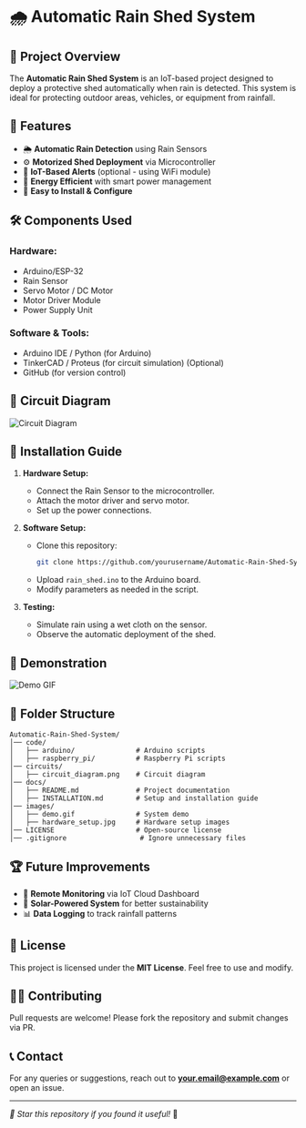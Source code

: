 # 🌧️ Automatic Rain Shed System

## 📌 Project Overview
The **Automatic Rain Shed System** is an IoT-based project designed to deploy a protective shed automatically when rain is detected. This system is ideal for protecting outdoor areas, vehicles, or equipment from rainfall.

## 🚀 Features
- 🌦 **Automatic Rain Detection** using Rain Sensors
- ⚙️ **Motorized Shed Deployment** via Microcontroller
- 📶 **IoT-Based Alerts** (optional - using WiFi module)
- 🔋 **Energy Efficient** with smart power management
- 🔧 **Easy to Install & Configure**

## 🛠️ Components Used
### **Hardware:**
- Arduino/ESP-32
- Rain Sensor 
- Servo Motor / DC Motor
- Motor Driver Module 
- Power Supply Unit

### **Software & Tools:**
- Arduino IDE / Python (for Arduino)
- TinkerCAD / Proteus (for circuit simulation) (Optional)
- GitHub (for version control)

## 📜 Circuit Diagram
![Circuit Diagram](images/circuit_diagram.png)

## 🔧 Installation Guide
1. **Hardware Setup:**
   - Connect the Rain Sensor to the microcontroller.
   - Attach the motor driver and servo motor.
   - Set up the power connections.

2. **Software Setup:**
   - Clone this repository:
     ```sh
     git clone https://github.com/yourusername/Automatic-Rain-Shed-System.git
     ```
   - Upload `rain_shed.ino` to the Arduino board.
   - Modify parameters as needed in the script.

3. **Testing:**
   - Simulate rain using a wet cloth on the sensor.
   - Observe the automatic deployment of the shed.

## 📸 Demonstration
![Demo GIF](images/demo.gif)

## 📂 Folder Structure
```
Automatic-Rain-Shed-System/
│── code/
│   ├── arduino/               # Arduino scripts
│   ├── raspberry_pi/          # Raspberry Pi scripts
│── circuits/
│   ├── circuit_diagram.png    # Circuit diagram
│── docs/
│   ├── README.md              # Project documentation
│   ├── INSTALLATION.md        # Setup and installation guide
│── images/
│   ├── demo.gif               # System demo
│   ├── hardware_setup.jpg     # Hardware setup images
│── LICENSE                    # Open-source license
│── .gitignore                  # Ignore unnecessary files
```

## 🏆 Future Improvements
- 📡 **Remote Monitoring** via IoT Cloud Dashboard
- 🔋 **Solar-Powered System** for better sustainability
- 📊 **Data Logging** to track rainfall patterns

## 📜 License
This project is licensed under the **MIT License**. Feel free to use and modify.

## 👨‍💻 Contributing
Pull requests are welcome! Please fork the repository and submit changes via PR.

## 📞 Contact
For any queries or suggestions, reach out to **your.email@example.com** or open an issue.

---
_🌟 Star this repository if you found it useful!_ 🚀
